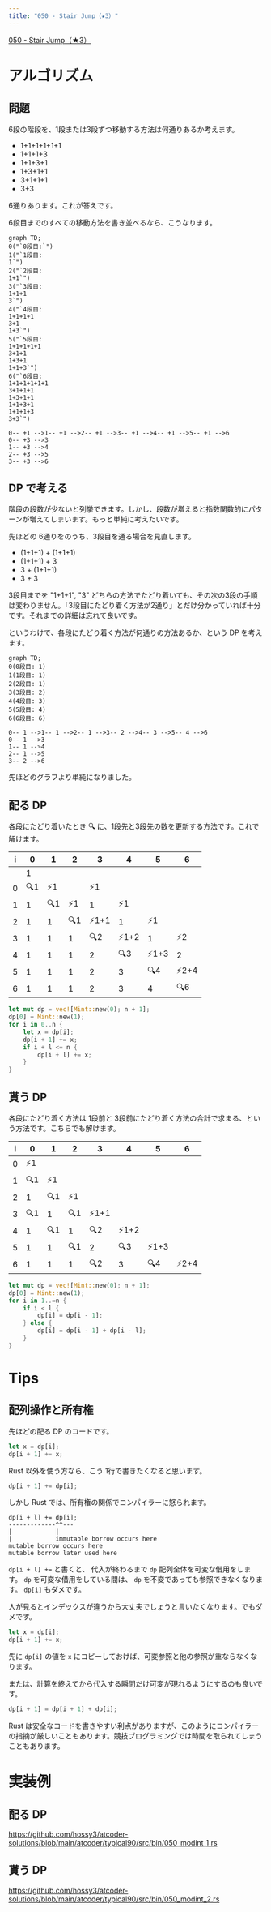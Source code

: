 ```yaml
---
title: "050 - Stair Jump（★3）"
---
```


[050 \- Stair Jump（★3）](https://atcoder.jp/contests/typical90/tasks/typical90_ax)


# アルゴリズム

## 問題

6段の階段を、1段または3段ずつ移動する方法は何通りあるか考えます。

* 1+1+1+1+1+1
* 1+1+1+3
* 1+1+3+1
* 1+3+1+1
* 3+1+1+1
* 3+3

6通りあります。これが答えです。

6段目までのすべての移動方法を書き並べるなら、こうなります。

```mermaid
graph TD;
0("`0段目:`")
1("`1段目:
1`")
2("`2段目:
1+1`")
3("`3段目:
1+1+1
3`")
4("`4段目:
1+1+1+1
3+1
1+3`")
5("`5段目:
1+1+1+1+1
3+1+1
1+3+1
1+1+3`")
6("`6段目:
1+1+1+1+1+1
3+1+1+1
1+3+1+1
1+1+3+1
1+1+1+3
3+3`")

0-- +1 -->1-- +1 -->2-- +1 -->3-- +1 -->4-- +1 -->5-- +1 -->6
0-- +3 -->3
1-- +3 -->4
2-- +3 -->5
3-- +3 -->6
```

## DP で考える

階段の段数が少ないと列挙できます。しかし、段数が増えると指数関数的にパターンが増えてしまいます。もっと単純に考えたいです。

先ほどの 6通りをのうち、3段目を通る場合を見直します。

* (1+1+1) + (1+1+1)
* (1+1+1) + 3
* 3 + (1+1+1)
* 3 + 3

3段目までを "1+1+1", "3" どちらの方法でたどり着いても、その次の3段の手順は変わりません。「3段目にたどり着く方法が2通り」とだけ分かっていれば十分です。それまでの詳細は忘れて良いです。

というわけで、各段にたどり着く方法が何通りの方法あるか、という DP を考えます。

```mermaid
graph TD;
0(0段目: 1)
1(1段目: 1)
2(2段目: 1)
3(3段目: 2)
4(4段目: 3)
5(5段目: 4)
6(6段目: 6)

0-- 1 -->1-- 1 -->2-- 1 -->3-- 2 -->4-- 3 -->5-- 4 -->6
0-- 1 -->3
1-- 1 -->4
2-- 1 -->5
3-- 2 -->6
```

先ほどのグラフより単純になりました。


## 配る DP

各段にたどり着いたとき 🔍 に、1段先と3段先の数を更新する方法です。これで解けます。

|i|0|1|2|3|4|5|6|
|---|---|---|---|---|---|---|---|
||1|||||||||||
|0|🔍1|⚡1||⚡1|||
|1|1|🔍1|⚡1|1|⚡1|||
|2|1|1|🔍1|⚡1+1|1|⚡1||
|3|1|1|1|🔍2|⚡1+2|1|⚡2|
|4|1|1|1|2|🔍3|⚡1+3|2|
|5|1|1|1|2|3|🔍4|⚡2+4|
|6|1|1|1|2|3|4|🔍6|

```rust
let mut dp = vec![Mint::new(0); n + 1];
dp[0] = Mint::new(1);
for i in 0..n {
    let x = dp[i];
    dp[i + 1] += x;
    if i + l <= n {
        dp[i + l] += x;
    }
}
```

## 貰う DP


各段にたどり着く方法は 1段前と 3段前にたどり着く方法の合計で求まる、という方法です。こちらでも解けます。

|i|0|1|2|3|4|5|6|
|---|---|---|---|---|---|---|---|
|0|⚡1|||||||||||
|1|🔍1|⚡1|||||
|2|1|🔍1|⚡1|||||
|3|🔍1|1|🔍1|⚡1+1||||
|4|1|🔍1|1|🔍2|⚡1+2|||
|5|1|1|🔍1|2|🔍3|⚡1+3||
|6|1|1|1|🔍2|3|🔍4|⚡2+4|

```rust
let mut dp = vec![Mint::new(0); n + 1];
dp[0] = Mint::new(1);
for i in 1..=n {
    if i < l {
        dp[i] = dp[i - 1];
    } else {
        dp[i] = dp[i - 1] + dp[i - l];
    }
}
```

# Tips

## 配列操作と所有権

先ほどの配る DP のコードです。
```rust
let x = dp[i];
dp[i + 1] += x;
```

Rust 以外を使う方なら、こう 1行で書きたくなると思います。

```rust
dp[i + 1] += dp[i];
```

しかし Rust では、所有権の関係でコンパイラーに怒られます。

```
dp[i + l] += dp[i];
-------------^^---
|            |
|            immutable borrow occurs here
mutable borrow occurs here
mutable borrow later used here
```

`dp[i + l] +=` と書くと、 代入が終わるまで `dp` 配列全体を可変な借用をします。 `dp` を可変な借用をしている間は、 `dp` を不変であっても参照できなくなります。 `dp[i]` もダメです。

人が見るとインデックスが違うから大丈夫でしょうと言いたくなります。でもダメです。

```rust
let x = dp[i];
dp[i + 1] += x;
```

先に `dp[i]` の値を `x` にコピーしておけば、可変参照と他の参照が重ならなくなります。

または、計算を終えてから代入する瞬間だけ可変が現れるようにするのも良いです。

```rust
dp[i + 1] = dp[i + 1] + dp[i];
```

Rust は安全なコードを書きやすい利点がありますが、このようにコンパイラーの指摘が厳しいこともあります。競技プログラミングでは時間を取られてしまうこともあります。


# 実装例

## 配る DP
https://github.com/hossy3/atcoder-solutions/blob/main/atcoder/typical90/src/bin/050_modint_1.rs

## 貰う DP
https://github.com/hossy3/atcoder-solutions/blob/main/atcoder/typical90/src/bin/050_modint_2.rs
